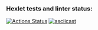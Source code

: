 ### Hexlet tests and linter status:
[![Actions Status](https://github.com/KBA-a/java-project-71/actions/workflows/hexlet-check.yml/badge.svg)](https://github.com/KBA-a/java-project-71/actions)
[![asciicast](https://asciinema.org/a/8bp1RlifUhaSybNH3kQmXGErU.svg)](https://asciinema.org/a/8bp1RlifUhaSybNH3kQmXGErU)